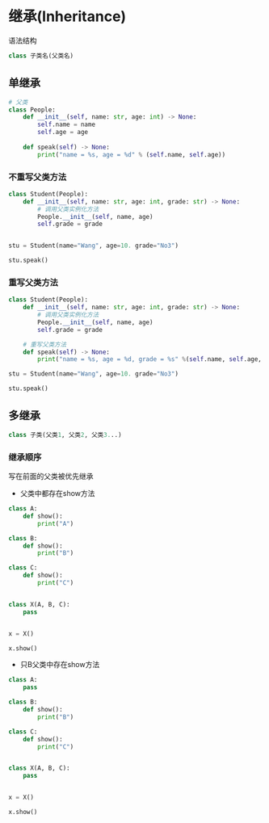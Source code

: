 <!--
 * @Description: 
 * @Version: 1.0
 * @Author: daLao
 * @Email: dalao@xxx.com
 * @Date: 2022-10-09 22:16:36
 * @LastEditors: Li Yuanhao
 * @LastEditTime: 2023-04-15 11:03:23
-->


# 继承(Inheritance)


语法结构

```py
class 子类名(父类名)
```


## 单继承


```py
# 父类
class People:
    def __init__(self, name: str, age: int) -> None:
        self.name = name
        self.age = age
    
    def speak(self) -> None:
        print("name = %s, age = %d" % (self.name, self.age))
```


### 不重写父类方法

```py
class Student(People):
    def __init__(self, name: str, age: int, grade: str) -> None:
        # 调用父类实例化方法
        People.__init__(self, name, age)
        self.grade = grade


stu = Student(name="Wang", age=10. grade="No3")

stu.speak()
```


### 重写父类方法

```py
class Student(People):
    def __init__(self, name: str, age: int, grade: str) -> None:
        # 调用父类实例化方法
        People.__init__(self, name, age)
        self.grade = grade

    # 重写父类方法
    def speak(self) -> None:
        print("name = %s, age = %d, grade = %s" %(self.name, self.age, self.grade))

stu = Student(name="Wang", age=10. grade="No3")

stu.speak()
```


## 多继承

```py
class 子类(父类1, 父类2, 父类3...) 
```


### 继承顺序

写在前面的父类被优先继承


- 父类中都存在show方法


```py
class A:
    def show():
        print("A")

class B:
    def show():
        print("B")

class C:
    def show():
        print("C")


class X(A, B, C):
    pass


x = X()

x.show()
```

- 只B父类中存在show方法


```py
class A:
    pass

class B:
    def show():
        print("B")

class C:
    def show():
        print("C")


class X(A, B, C):
    pass


x = X()

x.show()
```